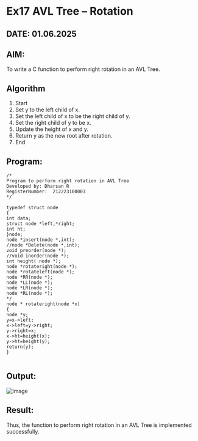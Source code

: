 # Ex17 AVL Tree – Rotation
## DATE: 01.06.2025
## AIM:
To write a C function to perform right rotation in an AVL Tree.

## Algorithm
 
1. Start
2. Set y to the left child of x.
3. Set the left child of x to be the right child of y.
4. Set the right child of y to be x.
5. Update the height of x and y.
6. Return y as the new root after rotation.
7. End
 
## Program:
```
/*
Program to perform right rotation in AVL Tree
Developed by: Dharsan R
RegisterNumber:  212223100003
*/

typedef struct node 
{ 
int data; 
struct node *left,*right; 
int ht; 
}node; 
node *insert(node *,int); 
//node *Delete(node *,int); 
void preorder(node *); 
//void inorder(node *); 
int height( node *); 
node *rotateright(node *); 
node *rotateleft(node *); 
node *RR(node *); 
node *LL(node *); 
node *LR(node *); 
node *RL(node *); 
*/ 
node * rotateright(node *x) 
{ 
node *y; 
y=x->left; 
x->left=y->right; 
y->right=x; 
x->ht=height(x); 
y->ht=height(y); 
return(y); 
}


```

## Output:

![image](https://github.com/user-attachments/assets/7ff3c903-47ff-4399-b07b-86535b3c3520)


## Result:
Thus, the function to perform right rotation in an AVL Tree is implemented successfully.
